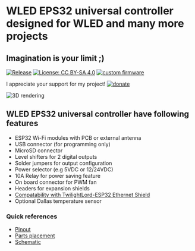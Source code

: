 # WLED EPS32 universal controller designed for WLED and many more projects

## Imagination is your limit ;)

[![Release](https://img.shields.io/github/v/release/srg74/WLED-ESP32-universal-controller?style=flat-square)](https://img.shields.io/github/v/release/srg74/WLED-ESP32-universal-controller)
[![License: CC BY-SA 4.0](https://img.shields.io/badge/License-CC%20BY--SA%204.0-blue?style=flat-square)](https://creativecommons.org/licenses/by-sa/4.0/)
[![custom firmware](https://img.shields.io/static/v1?label=Custom&message=firmware&color=blue&style=flat-square)](https://github.com/srg74/WLED-ESP32-universal-controller/tree/main/Firmware)

I appreciate your support for my project! [![donate](https://www.paypalobjects.com/en_US/i/btn/btn_donateCC_LG.gif)](https://www.paypal.com/donate/?hosted_button_id=VU7L89Z2RR7S4)

![3D rendering](https://github.com/srg74/WLED-ESP32-universal-controller/blob/main/Resources/images/ESP32_WLED_dev_board_v1r2_3D.jpg)

## WLED EPS32 universal controller have following features

- ESP32 Wi-Fi modules with PCB or external antenna
- USB connector (for programming only)
- MicroSD connector
- Level shifters for 2 digital outputs
- Solder jumpers for output configuration
- Power selector (e.g 5VDC or 12/24VDC)
- 10A Relay for power saving feature
- On board connector for PWM fan
- Headers for expansion shields
- [Compatability with TwilightLord-ESP32 Ethernet Shield](https://www.tindie.com/products/twilightlord/twilightlord-esp32-ethernet-shield/)
- Optional Dallas temperature sensor

### Quick references

- [Pinout](https://github.com/srg74/WLED-ESP32-universal-controller/blob/main/Resources/images/ESP32-WLED-dev_pinout.pdf)
- [Parts placement](https://github.com/srg74/WLED-ESP32-universal-controller/blob/main/Resources/images/Parts_placement_v1.0.png)
- [Schematic](https://github.com/srg74/WLED-ESP32-universal-controller/blob/main/Resources/images/Schematic_v1.0.pdf)
